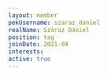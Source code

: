 ```yaml
---
layout: member
pekUsername: szaraz_daniel
realName: Száraz Dániel
position: tag
joinDate: 2021-04
interests:
active: true
---
```

